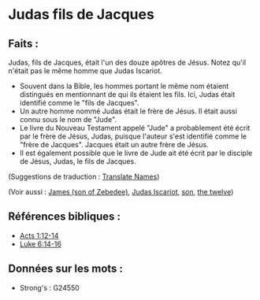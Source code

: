 # Judas fils de Jacques

## Faits :

Judas, fils de Jacques, était l'un des douze apôtres de Jésus. Notez qu'il n'était pas le même homme que Judas Iscariot.

* Souvent dans la Bible, les hommes portant le même nom étaient distingués en mentionnant de qui ils étaient les fils. Ici, Judas était identifié comme le "fils de Jacques".
* Un autre homme nommé Judas était le frère de Jésus. Il était aussi connu sous le nom de "Jude".
* Le livre du Nouveau Testament appelé "Jude" a probablement été écrit par le frère de Jésus, Judas, puisque l'auteur s'est identifié comme le "frère de Jacques". Jacques était un autre frère de Jésus.
* Il est également possible que le livre de Jude ait été écrit par le disciple de Jésus, Judas, le fils de Jacques.

(Suggestions de traduction : [Translate Names](rc://en/ta/man/translate/translate-names))

(Voir aussi : [James (son of Zebedee)](../names/jamessonofzebedee.md), [Judas Iscariot](../names/judasiscariot.md), [son](../kt/son.md), [the twelve](../kt/thetwelve.md))

## Références bibliques :

* [Acts 1:12-14](rc://en/tn/help/act/01/12)
* [Luke 6:14-16](rc://en/tn/help/luk/06/14)

## Données sur les mots :

* Strong's : G24550

